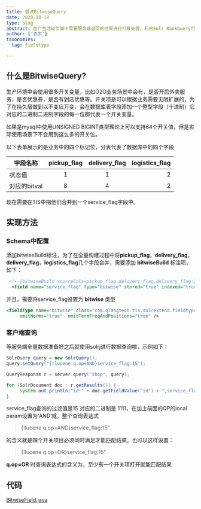 ```yaml
---
title: 尝试BitwiseQuery
date: 2020-10-18
type: blog
abstract: 在广告活动页面中需要服务端返回的结果进行打散处理，利用Solr RankQuery可以很优雅地实现这一需求
author: ['百岁']
taxonomies:
  tag: fieldtype

---
```

##  什么是BitwiseQuery?

生产环境中会使用很多开关变量，比如O2O业务场景中会有，是否开启外卖服务，是否优惠券，是否有到店优惠等。开关项是可以根据业务需要无限扩展的，为了在持久层做到以不变应万变，会在数据库表字段添加一个整型字段（十进制）它对应的二进制二进制字段的每一位都代表一个开关变量。

如果是mysql中使用UNSIGNED BIGINT类型理论上可以支持64个开关值，但是实际使用场景下不会用到这么多的开关位。

以下表单展示的是业务中的四个标记位，分表代表了数据库中的四个字段

|  字段名称 |      pickup_flag      |  delivery_flag | logistics_flag |
|----------|:-------------:|:------:|----------:|
|  状态值    |  1            | 1      |2|1|
| 对应的bitval |    8       |   4   |2|1|

现在需要在TIS中把他们合并到一个service_flag字段中。

## 实现方法

### Schema中配置

添加bitwiseBuild标注，为了在全量构建过程中将**pickup_flag**，**delivery_flag**，**delivery_flag**，**logistics_flag**几个字段合并，需要添加 **bitwiseBuild** 标注项，如下：

``` xml
 <!--{bitwiseBuild sourceCols=pickup_flag,delivery_flag,delivery_flag:2,logistics_flag  targetCol=service_flag}-->
  <field name="service_flag" type="bitwise" stored="true" indexed="true" required="false"/>
```

并且，需要将service_flag设置为 **bitwise** 类型

``` xml
<fieldType name="bitwise" class="com.qlangtech.tis.solrextend.fieldtype.BitwiseField" 
     omitNorms="true"  omitTermFreqAndPositions="true" />
```

### 客户端查询

等服务端全量数据准备好之后就使用solrj进行数据查询啦，示例如下：

``` java
SolrQuery query = new SolrQuery();
query.setQuery("{!lucene q.op=AND}service_flag:15");

QueryResponse r = server.query("shop", query);

for (SolrDocument doc : r.getResults()) {
     System.out.println("id:" + doc.getFieldValue("id") + ",service_flag:" + doc.getFieldValue("service_flag"));
}

```

service_flag查询的过滤值是15 对应的二进制是 1111，在加上前面的QP的local param设置为‘AND‘就，整个查询表达式

> {!lucene q.op=AND}service_flag:15"

的含义就是四个开关项目必须同时满足才能匹配结果。也可以这样设置：

> {!lucene q.op=OR}service_flag:15"

**q.op=OR** 时查询表达式的含义为，至少有一个开关项打开就能匹配结果

## 代码

[BitwiseField.java]()
